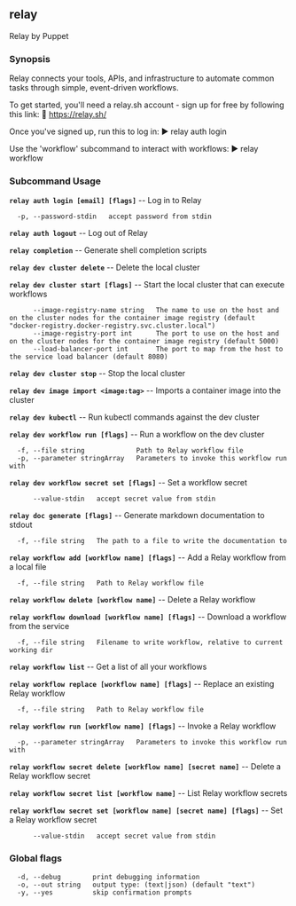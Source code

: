 ## relay

Relay by Puppet

### Synopsis

Relay connects your tools, APIs, and infrastructure
to automate common tasks through simple, event-driven workflows.

To get started, you'll need a relay.sh account - sign up for free
by following this link: 🔗 https://relay.sh/

Once you've signed up, run this to log in:
▶️   relay auth login

Use the 'workflow' subcommand to interact with workflows:
▶️   relay workflow


### Subcommand Usage

**`relay auth login [email] [flags]`** -- Log in to Relay
```
  -p, --password-stdin   accept password from stdin
```

**`relay auth logout`** -- Log out of Relay

**`relay completion`** -- Generate shell completion scripts

**`relay dev cluster delete`** -- Delete the local cluster

**`relay dev cluster start [flags]`** -- Start the local cluster that can execute workflows
```
      --image-registry-name string   The name to use on the host and on the cluster nodes for the container image registry (default "docker-registry.docker-registry.svc.cluster.local")
      --image-registry-port int      The port to use on the host and on the cluster nodes for the container image registry (default 5000)
      --load-balancer-port int       The port to map from the host to the service load balancer (default 8080)
```

**`relay dev cluster stop`** -- Stop the local cluster

**`relay dev image import <image:tag>`** -- Imports a container image into the cluster

**`relay dev kubectl`** -- Run kubectl commands against the dev cluster

**`relay dev workflow run [flags]`** -- Run a workflow on the dev cluster
```
  -f, --file string             Path to Relay workflow file
  -p, --parameter stringArray   Parameters to invoke this workflow run with
```

**`relay dev workflow secret set [flags]`** -- Set a workflow secret
```
      --value-stdin   accept secret value from stdin
```

**`relay doc generate [flags]`** -- Generate markdown documentation to stdout
```
  -f, --file string   The path to a file to write the documentation to
```

**`relay workflow add [workflow name] [flags]`** -- Add a Relay workflow from a local file
```
  -f, --file string   Path to Relay workflow file
```

**`relay workflow delete [workflow name]`** -- Delete a Relay workflow

**`relay workflow download [workflow name] [flags]`** -- Download a workflow from the service
```
  -f, --file string   Filename to write workflow, relative to current working dir
```

**`relay workflow list`** -- Get a list of all your workflows

**`relay workflow replace [workflow name] [flags]`** -- Replace an existing Relay workflow
```
  -f, --file string   Path to Relay workflow file
```

**`relay workflow run [workflow name] [flags]`** -- Invoke a Relay workflow
```
  -p, --parameter stringArray   Parameters to invoke this workflow run with
```

**`relay workflow secret delete [workflow name] [secret name]`** -- Delete a Relay workflow secret

**`relay workflow secret list [workflow name]`** -- List Relay workflow secrets

**`relay workflow secret set [workflow name] [secret name] [flags]`** -- Set a Relay workflow secret
```
      --value-stdin   accept secret value from stdin
```

### Global flags
```
  -d, --debug        print debugging information
  -o, --out string   output type: (text|json) (default "text")
  -y, --yes          skip confirmation prompts

```
